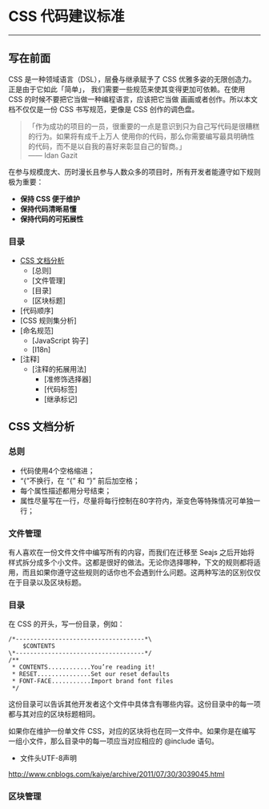 # CSS 代码建议标准
---

## 写在前面

CSS 是一种领域语言（DSL），层叠与继承赋予了 CSS 优雅多姿的无限创造力。正是由于它如此「简单」，
我们需要一些规范来使其变得更加可依赖。在使用 CSS 的时候不要把它当做一种编程语言，应该把它当做
画画或者创作。所以本文档不仅仅是一份 CSS 书写规范，更像是 CSS 创作的调色盘。

> 「作为成功的项目的一员，很重要的一点是意识到只为自己写代码是很糟糕的行为。如果将有成千上万人
使用你的代码，那么你需要编写最具明确性的代码，而不是以自我的喜好来彰显自己的智商。」  
—— Idan Gazit

在参与规模庞大、历时漫长且参与人数众多的项目时，所有开发者能遵守如下规则极为重要：

+ **保持 CSS 便于维护**
+ **保持代码清晰易懂**
+ **保持代码的可拓展性**

### 目录

* [CSS 文档分析](#CSS_document_analysis)
  * [总则]
  * [文件管理]
  * [目录]
  * [区块标题]
* [代码顺序]
* [CSS 规则集分析]
* [命名规范]
  * [JavaScript 钩子]
  * [I18n]
* [注释]
  * [注释的拓展用法]
    * [准修饰选择器]
    * [代码标签]
    * [继承标记]

<a name="CSS_document_analysis"></a>
## CSS 文档分析

### 总则
* 代码使用4个空格缩进；
* “{”不换行，在 “{” 和 “}” 前后加空格；
* 每个属性描述都用分号结束；
* 属性尽量写在一行，尽量将每行控制在80字符内，渐变色等特殊情况可单独一行；

### 文件管理

有人喜欢在一份文件文件中编写所有的内容，而我们在迁移至 Seajs 之后开始将样式拆分成多个小文件。这都是很好的做法。无论你选择哪种，下文的规则都将适用，而且如果你遵守这些规则的话你也不会遇到什么问题。这两种写法的区别仅仅在于目录以及区块标题。

### 目录

在 CSS 的开头，写一份目录，例如：

    /*------------------------------------*\
        $CONTENTS
    \*------------------------------------*/
    /**
     * CONTENTS............You’re reading it!
     * RESET...............Set our reset defaults
     * FONT-FACE...........Import brand font files
     */

这份目录可以告诉其他开发者这个文件中具体含有哪些内容。这份目录中的每一项都与其对应的区块标题相同。

如果你在维护一份单文件 CSS，对应的区块将也在同一文件中。如果你是在编写一组小文件，那么目录中的每一项应当对应相应的 @include 语句。

* 文件头UTF-8声明



http://www.cnblogs.com/kaiye/archive/2011/07/30/3039045.html


### 区块管理


